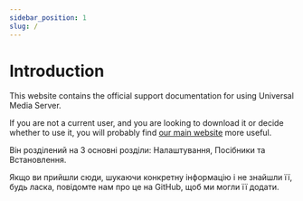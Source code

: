 ```yaml
---
sidebar_position: 1
slug: /
---
```


# Introduction

This website contains the official support documentation for using Universal Media Server.

If you are not a current user, and you are looking to download it or decide whether to use it, you will probably find [our main website](https://www.universalmediaserver.com) more useful.

Він розділений на 3 основні розділи: Налаштування, Посібники та Встановлення.

Якщо ви прийшли сюди, шукаючи конкретну інформацію і не знайшли її, будь ласка, повідомте нам про це на GitHub, щоб ми могли її додати.
